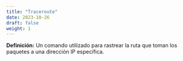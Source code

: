 ```yaml
---
title: "Traceroute"
date: 2023-10-26
draft: false
weight: 1
---
```


**Definición:** Un comando utilizado para rastrear la ruta que toman los paquetes a una dirección IP específica.
